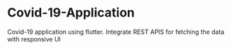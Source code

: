 # Covid-19-Application
Covid-19 application using flutter. Integrate REST APIS for fetching the data with responsive UI
